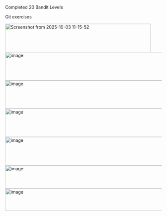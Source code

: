 Completed 20 Bandit Levels

Git exercises

<img width="468" height="91" alt="Screenshot from 2025-10-03 11-15-52" src="https://github.com/user-attachments/assets/368898c2-fd6e-4ec9-92ab-b7b09a911989" />
<img width="521" height="91" alt="image" src="https://github.com/user-attachments/assets/6fbf1eeb-e840-42a6-96a3-33450cc07085" />
<img width="594" height="91" alt="image" src="https://github.com/user-attachments/assets/b3d5aa90-28a9-4c66-9517-a26b73e90c12" />
<img width="532" height="91" alt="image" src="https://github.com/user-attachments/assets/000c691c-2ab2-4e54-be97-4a1613d31dc1" />
<img width="532" height="91" alt="image" src="https://github.com/user-attachments/assets/14a97c90-8a9c-4865-b49e-14866f006dd2" />
<img width="506" height="75" alt="image" src="https://github.com/user-attachments/assets/3b3e145f-b607-4dee-8190-25135a592268" />
<img width="531" height="71" alt="image" src="https://github.com/user-attachments/assets/61a13549-5037-44a0-a10b-c0cbe03e5115" />
